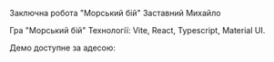 Заключна робота "Морський бій"
Заставний Михайло

Гра "Морський бій"
Технології: Vite, React, Typescript, Material UI.

Демо доступне за адесою: 
